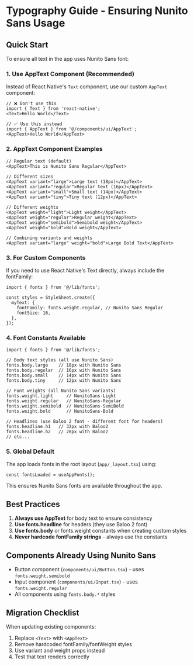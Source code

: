 # Typography Guide - Ensuring Nunito Sans Usage

## Quick Start

To ensure all text in the app uses Nunito Sans font:

### 1. Use AppText Component (Recommended)
Instead of React Native's `Text` component, use our custom `AppText` component:

```tsx
// ❌ Don't use this
import { Text } from 'react-native';
<Text>Hello World</Text>

// ✅ Use this instead
import { AppText } from '@/components/ui/AppText';
<AppText>Hello World</AppText>
```

### 2. AppText Component Examples

```tsx
// Regular text (default)
<AppText>This is Nunito Sans Regular</AppText>

// Different sizes
<AppText variant="large">Large text (18px)</AppText>
<AppText variant="regular">Regular text (16px)</AppText>
<AppText variant="small">Small text (14px)</AppText>
<AppText variant="tiny">Tiny text (12px)</AppText>

// Different weights
<AppText weight="light">Light weight</AppText>
<AppText weight="regular">Regular weight</AppText>
<AppText weight="semibold">Semibold weight</AppText>
<AppText weight="bold">Bold weight</AppText>

// Combining variants and weights
<AppText variant="large" weight="bold">Large Bold Text</AppText>
```

### 3. For Custom Components

If you need to use React Native's Text directly, always include the fontFamily:

```tsx
import { fonts } from '@/lib/fonts';

const styles = StyleSheet.create({
  myText: {
    fontFamily: fonts.weight.regular, // Nunito Sans Regular
    fontSize: 16,
  },
});
```

### 4. Font Constants Available

```tsx
import { fonts } from '@/lib/fonts';

// Body text styles (all use Nunito Sans)
fonts.body.large    // 18px with Nunito Sans
fonts.body.regular  // 16px with Nunito Sans  
fonts.body.small    // 14px with Nunito Sans
fonts.body.tiny     // 12px with Nunito Sans

// Font weights (all Nunito Sans variants)
fonts.weight.light     // NunitoSans-Light
fonts.weight.regular   // NunitoSans-Regular
fonts.weight.semibold  // NunitoSans-SemiBold
fonts.weight.bold      // NunitoSans-Bold

// Headlines (use Baloo 2 font - different font for headers)
fonts.headline.h1   // 32px with Baloo2
fonts.headline.h2   // 28px with Baloo2
// etc...
```

### 5. Global Default

The app loads fonts in the root layout (`app/_layout.tsx`) using:
```tsx
const fontsLoaded = useAppFonts();
```

This ensures Nunito Sans fonts are available throughout the app.

## Best Practices

1. **Always use AppText** for body text to ensure consistency
2. **Use fonts.headline** for headers (they use Baloo 2 font)
3. **Use fonts.body** or fonts.weight constants when creating custom styles
4. **Never hardcode fontFamily strings** - always use the constants

## Components Already Using Nunito Sans

- Button component (`components/ui/Button.tsx`) - uses `fonts.weight.semibold`
- Input component (`components/ui/Input.tsx`) - uses `fonts.weight.regular`
- All components using `fonts.body.*` styles

## Migration Checklist

When updating existing components:
1. Replace `<Text>` with `<AppText>`
2. Remove hardcoded fontFamily/fontWeight styles
3. Use variant and weight props instead
4. Test that text renders correctly